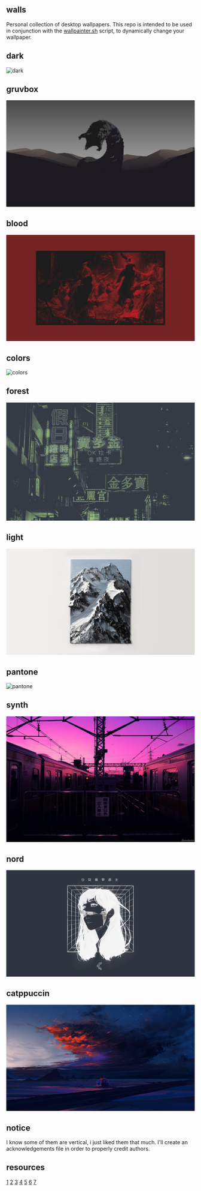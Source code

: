 walls
--------------------------------------------------------------------------------
Personal collection of desktop wallpapers. This repo is intended to be used in
conjunction with the [wallpainter.sh](https://github.com/jaimecgomezz/sh/blob/main/utils/wallpainter.sh)
script, to dynamically change your wallpaper.

dark
----------------------------------------
![dark](dark/b-831.png "dark")

gruvbox
----------------------------------------
![gruvbox](gruvbox/brown-sand-worm.jpg "gruvbox")

blood
----------------------------------------
![blood](blood/b-674.png "blood")

colors
----------------------------------------
![colors](colors/b-683.png "colors")

forest
----------------------------------------
![forest](forest/b-622.png "forest")

light
----------------------------------------
![light](light/b-749.png "light")

pantone
----------------------------------------
![pantone](pantone/b-553.png "pantone")

synth
----------------------------------------
![synth](synth/b-728.png "synth")

nord
----------------------------------------
![nord](nord/dark-face.png "nord")

catppuccin
----------------------------------------
![catppuccin](catppuccin/travel.jpg "catppuccin")


notice
--------------------------------------------------------------------------------
I know some of them are vertical, i just liked them that much.
I'll create an acknowledgements file in order to properly credit authors.


resources
--------------------------------------------------------------------------------
[1](https://github.com/dxnst/nord-wallpapers)
[2](https://nordthemewallpapers.com/)
[3](https://unsplash.com/collections/10775041/000000/add35e757dad99b50f9190060c2b8009)
[4](https://unsplash.com/collections/10775052/ffffff/a4ac63bf4ba28981b4392d2a846c499d)
[5](https://www.reddit.com/r/wallpapers/)
[6](https://www.reddit.com/r/unixporn)
[7](https://github.com/FrenzyExists/wallpapers)
